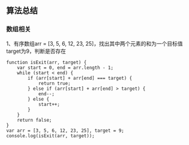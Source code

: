 ## 算法总结

### 数组相关

1、有序数组arr = [3, 5, 6, 12, 23, 25]，找出其中两个元素的和为一个目标值target为9，判断是否存在

```
function isExit(arr, target) {
    var start = 0, end = arr.length - 1;
    while (start < end) {
        if (arr[start] + arr[end] === target) {
            return true;
        } else if (arr[start] + arr[end] > target) {
            end--;
        } else {
            start++;
        }
    }
    return false;
}
var arr = [3, 5, 6, 12, 23, 25], target = 9;
console.log(isExit(arr, target));
```

